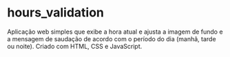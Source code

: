 # hours_validation
Aplicação web simples que exibe a hora atual e ajusta a imagem de fundo e a mensagem de saudação de acordo com o período do dia (manhã, tarde ou noite). Criado com HTML, CSS e JavaScript.
